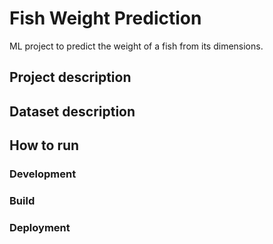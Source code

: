 # Fish Weight Prediction

ML project to predict the weight of a fish from its dimensions.

## Project description


## Dataset description

## How to run

### Development

### Build

### Deployment


